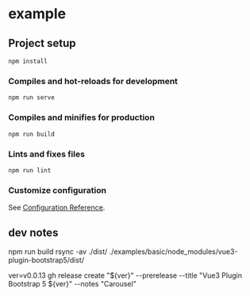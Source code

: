 # example

## Project setup
```
npm install
```

### Compiles and hot-reloads for development
```
npm run serve
```

### Compiles and minifies for production
```
npm run build
```

### Lints and fixes files
```
npm run lint
```

### Customize configuration
See [Configuration Reference](https://cli.vuejs.org/config/).


## dev notes

npm run build
rsync -av ./dist/ ./examples/basic/node_modules/vue3-plugin-bootstrap5/dist/

ver=v0.0.13
gh release create "${ver}" --prerelease --title "Vue3 Plugin Bootstrap 5 ${ver}" --notes "Carousel"
